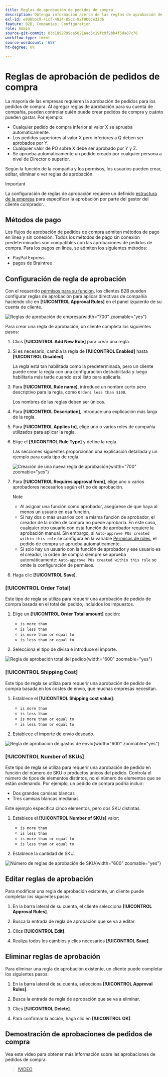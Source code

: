 ```yaml
---
title: Reglas de aprobación de pedidos de compra
description: Obtenga información acerca de las reglas de aprobación de pedidos de compra y cómo los administradores de la compañía pueden definirlas en la tienda.
exl-id: e8d8bbc9-41cf-4024-85cc-92f0b0ce32d6
feature: B2B, Companies, Configuration
role: Admin
source-git-commit: 03d1892799ca5021aad5c19fc9f2bb4f5da87c76
workflow-type: tm+mt
source-wordcount: '658'
ht-degree: 0%

---
```


# Reglas de aprobación de pedidos de compra

La mayoría de las empresas requieren la aprobación de pedidos para los pedidos de compra. Al agregar reglas de aprobación para su cuenta de compañía, pueden controlar quién puede crear pedidos de compra y cuánto pueden gastar. Por ejemplo:

* Cualquier pedido de compra inferior al valor X se aprueba automáticamente.
* Los pedidos superiores al valor X pero inferiores a Q deben ser aprobados por Y.
* Cualquier valor de PO sobre X debe ser aprobado por Y y Z.
* Se aprueba automáticamente un pedido creado por cualquier persona a nivel de Director o superior.

Según la función de la compañía y los permisos, los usuarios pueden crear, editar, eliminar o ver reglas de aprobación.

>[!IMPORTANT]
>
>La configuración de reglas de aprobación requiere un definido [estructura de la empresa](account-company-structure.md) para especificar la aprobación por parte del gestor del cliente comprador.

## Métodos de pago

Los flujos de aprobación de pedidos de compra admiten métodos de pago en línea y sin conexión. Todos los métodos de pago sin conexión predeterminados son compatibles con las aprobaciones de pedidos de compra. Para los pagos en línea, se admiten los siguientes métodos:

* PayPal Express
* pagos de Braintree


## Configuración de regla de aprobación

Con el requerido [permisos para su función](account-company-roles-permissions.md), los clientes B2B pueden configurar reglas de aprobación para aplicar directivas de compañía haciendo clic en **[!UICONTROL Approval Rules]** en el panel izquierdo de su cuenta de cliente.

![Reglas de aprobación de empresa](./assets/approval-rules.png){width="700" zoomable="yes"}

Para crear una regla de aprobación, un cliente completa los siguientes pasos:

1. Clics **[!UICONTROL Add New Rule]** para crear una regla.

1. Si es necesario, cambia la regla de **[!UICONTROL Enabled]** hasta **[!UICONTROL Disabled]**.

   La regla está tan habilitada como la predeterminada, pero un cliente puede crear la regla con una configuración deshabilitada y luego habilitarla más tarde cuando esté listo para aplicarla.

1. Para **[!UICONTROL Rule name]**, introduce un nombre corto pero descriptivo para la regla, como `Orders less than $100`.

   Los nombres de las reglas deben ser únicos.

1. Para **[!UICONTROL Description]**, introduce una explicación más larga de la regla.

1. Para **[!UICONTROL Applies to]**, elige uno o varios roles de compañía utilizados para aplicar la regla.

1. Elige el **[!UICONTROL Rule Type]** y define la regla.

   Las secciones siguientes proporcionan una explicación detallada y un ejemplo para cada tipo de regla.

   ![Creación de una nueva regla de aprobación](./assets/approval-rules-create.png){width="700" zoomable="yes"}

1. Para **[!UICONTROL Requires approval from]**, elige uno o varios aprobadores necesarios según el tipo de aprobación.

   >[!NOTE]
   >
   >* Al asignar una función como aprobador, asegúrese de que haya al menos un usuario en esa función.
   >* Si hay dos o más usuarios con la misma función de aprobador, el creador de la orden de compra no puede aprobarla. En este caso, cualquier otro usuario con esta función de aprobador requiere la aprobación manual. Sin embargo, si `Auto-approve POs created within this role` se configura en la variable [Permisos de roles](account-company-roles-permissions.md), el pedido de compra se aprueba automáticamente.
   >* Si solo hay un usuario con la función de aprobador y ese usuario es el creador, la orden de compra siempre se aprueba automáticamente: `Auto-approve POs created within this role` se omite la configuración de permisos.

1. Haga clic **[!UICONTROL Save]**.

### [!UICONTROL Order Total]

Este tipo de regla se utiliza para requerir una aprobación de pedido de compra basada en el total del pedido, incluidos los impuestos.

1. Elige un **[!UICONTROL Order Total amount]** opción:

   * `is more than`
   * `is less than`
   * `is more than or equal to`
   * `is less than or equal to`

1. Selecciona el tipo de divisa e introduce el importe.

![Regla de aprobación total del pedido](./assets/approval-rules-order-total.png){width="600" zoomable="yes"}

### [!UICONTROL Shipping Cost]

Este tipo de regla se utiliza para requerir una aprobación de pedido de compra basada en los costes de envío, que muchas empresas necesitan.

1. Establece el **[!UICONTROL Shipping cost value]**:

   * `is more than`
   * `is less than`
   * `is more than or equal to`
   * `is less than or equal to`

1. Establece el importe de envío deseado.

![Regla de aprobación de gastos de envío](./assets/approval-rules-shipping-cost.png){width="600" zoomable="yes"}

### [!UICONTROL Number of SKUs]

Este tipo de regla se utiliza para requerir una aprobación de pedido en función del número de SKU o productos únicos del pedido. Controla el número de tipos de elementos distintos, no el número de elementos que se están ordenando. Por ejemplo, un pedido de compra podría incluir:

* Dos grandes camisas blancas
* Tres camisas blancas medianas

Este ejemplo especifica cinco elementos, pero dos SKU distintas.

1. Establece el **[!UICONTROL Number of SKUs]** valor:

   * `is more than`
   * `is less than`
   * `is more than or equal to`
   * `is less than or equal to`

1. Establece la cantidad de SKU.

![Número de reglas de aprobación de SKU](./assets/approval-rules-number-skus.png){width="600" zoomable="yes"}

## Editar reglas de aprobación

Para modificar una regla de aprobación existente, un cliente puede completar los siguientes pasos:

1. En la barra lateral de su cuenta, el cliente selecciona **[!UICONTROL Approval Rules]**.

1. Busca la entrada de regla de aprobación que se va a editar.

1. Clics **[!UICONTROL Edit]**.

1. Realiza todos los cambios y clics necesarios **[!UICONTROL Save]**.

## Eliminar reglas de aprobación

Para eliminar una regla de aprobación existente, un cliente puede completar los siguientes pasos:

1. En la barra lateral de su cuenta, selecciona **[!UICONTROL Approval Rules]**.

1. Busca la entrada de regla de aprobación que se va a eliminar.

1. Clics **[!UICONTROL Delete]**.

1. Para confirmar la acción, haga clic en **[!UICONTROL OK]**.

## Demostración de aprobaciones de pedidos de compra

Vea este vídeo para obtener más información sobre las aprobaciones de pedidos de compra:

>[!VIDEO](https://video.tv.adobe.com/v/344450?quality=12)
